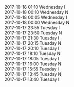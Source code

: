 2017-10-18 01:10 Wednesday  I  
2017-10-18 00:10 Wednesday  N  
2017-10-18 00:05 Wednesday  I  
2017-10-18 00:00 Wednesday  N  
2017-10-17 23:55 Tuesday  I  
2017-10-17 23:50 Tuesday  N  
2017-10-17 21:30 Tuesday  I  
2017-10-17 20:15 Tuesday  N  
2017-10-17 20:10 Tuesday  I  
2017-10-17 18:10 Tuesday  N  
2017-10-17 18:05 Tuesday  I  
2017-10-17 16:00 Tuesday  N  
2017-10-17 15:55 Tuesday  I  
2017-10-17 13:45 Tuesday  N  
2017-10-17 13:40 Tuesday  I  

